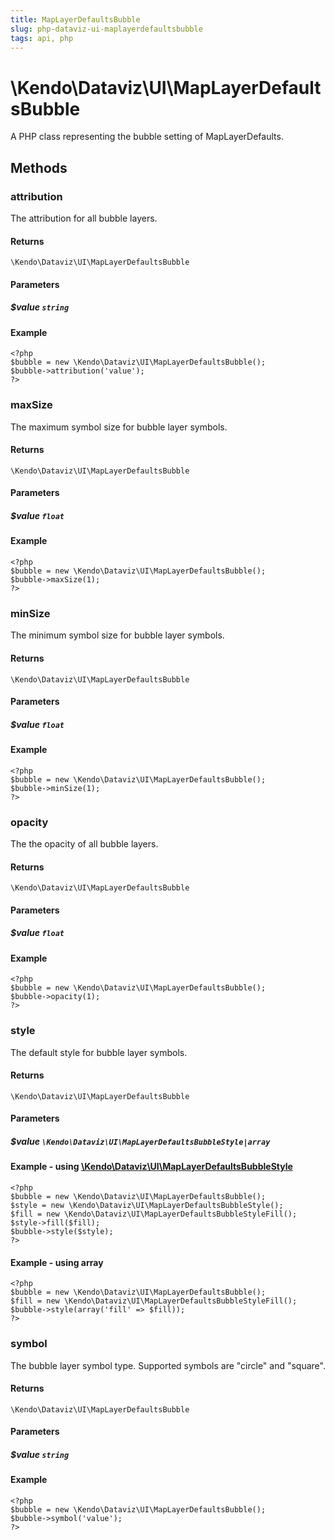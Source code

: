 ```yaml
---
title: MapLayerDefaultsBubble
slug: php-dataviz-ui-maplayerdefaultsbubble
tags: api, php
---
```


# \Kendo\Dataviz\UI\MapLayerDefaultsBubble

A PHP class representing the bubble setting of MapLayerDefaults.


## Methods

### attribution
The attribution for all bubble layers.

#### Returns
`\Kendo\Dataviz\UI\MapLayerDefaultsBubble`

#### Parameters

##### $value `string`



#### Example 
    <?php
    $bubble = new \Kendo\Dataviz\UI\MapLayerDefaultsBubble();
    $bubble->attribution('value');
    ?>

### maxSize
The maximum symbol size for bubble layer symbols.

#### Returns
`\Kendo\Dataviz\UI\MapLayerDefaultsBubble`

#### Parameters

##### $value `float`



#### Example 
    <?php
    $bubble = new \Kendo\Dataviz\UI\MapLayerDefaultsBubble();
    $bubble->maxSize(1);
    ?>

### minSize
The minimum symbol size for bubble layer symbols.

#### Returns
`\Kendo\Dataviz\UI\MapLayerDefaultsBubble`

#### Parameters

##### $value `float`



#### Example 
    <?php
    $bubble = new \Kendo\Dataviz\UI\MapLayerDefaultsBubble();
    $bubble->minSize(1);
    ?>

### opacity
The the opacity of all bubble layers.

#### Returns
`\Kendo\Dataviz\UI\MapLayerDefaultsBubble`

#### Parameters

##### $value `float`



#### Example 
    <?php
    $bubble = new \Kendo\Dataviz\UI\MapLayerDefaultsBubble();
    $bubble->opacity(1);
    ?>

### style

The default style for bubble layer symbols.

#### Returns
`\Kendo\Dataviz\UI\MapLayerDefaultsBubble`

#### Parameters

##### $value `\Kendo\Dataviz\UI\MapLayerDefaultsBubbleStyle|array`


#### Example - using [\Kendo\Dataviz\UI\MapLayerDefaultsBubbleStyle](/kendo-ui/api/wrappers/php/Kendo/Dataviz/UI/MapLayerDefaultsBubbleStyle)
    <?php
    $bubble = new \Kendo\Dataviz\UI\MapLayerDefaultsBubble();
    $style = new \Kendo\Dataviz\UI\MapLayerDefaultsBubbleStyle();
    $fill = new \Kendo\Dataviz\UI\MapLayerDefaultsBubbleStyleFill();
    $style->fill($fill);
    $bubble->style($style);
    ?>

#### Example - using array

    <?php
    $bubble = new \Kendo\Dataviz\UI\MapLayerDefaultsBubble();
    $fill = new \Kendo\Dataviz\UI\MapLayerDefaultsBubbleStyleFill();
    $bubble->style(array('fill' => $fill));
    ?>

### symbol
The bubble layer symbol type. Supported symbols are "circle" and "square".

#### Returns
`\Kendo\Dataviz\UI\MapLayerDefaultsBubble`

#### Parameters

##### $value `string`



#### Example 
    <?php
    $bubble = new \Kendo\Dataviz\UI\MapLayerDefaultsBubble();
    $bubble->symbol('value');
    ?>

